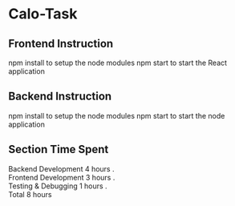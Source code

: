 # Calo-Task

## Frontend Instruction

npm install to setup the node modules
npm start to start the React application

## Backend Instruction

npm install to setup the node modules
npm start to start the node application

## Section Time Spent

Backend Development 4 hours .\
Frontend Development 3 hours .\
Testing & Debugging 1 hours .\
Total 8 hours

